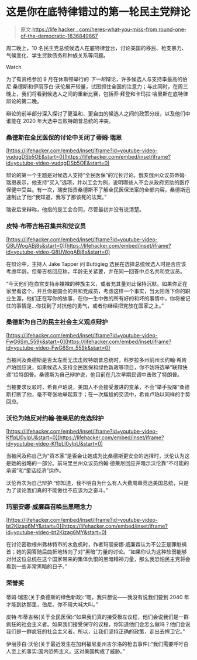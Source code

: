 # 这是你在底特律错过的第一轮民主党辩论

> 原文:[https://life hacker . com/heres-what-you-miss-from round-one-of-the-democratic-1836849867](https://lifehacker.com/heres-what-you-missed-from-round-one-of-the-democratic-1836849867)

周二晚上，10 名民主党总统候选人在底特律登台，讨论美国的移民、枪支暴力、气候变化、学生贷款债务和种族关系等问题。

Watch

为了有资格参加 9 月在休斯顿举行的 *下一轮*辩论，许多候选人与支持率最高的伯尼·桑德斯和伊丽莎白·沃伦展开较量，试图抓住全国的注意力；与此同时，在周三晚上，我们将看到候选人之间的重新比赛，包括乔·拜登和卡玛拉·哈里斯在底特律辩论的第二晚。

辩论的前半部分深入探讨了更温和、更自由的候选人之间的政策分歧，以及他们中谁能在 2020 年大选中击败特朗普总统的冲突。

### 桑德斯在全民医保的讨论中关闭了蒂姆·瑞恩

 [https://lifehacker.com/embed/inset/iframe?id=youtube-video-vudqgDSb5OE&start=0](https://lifehacker.com/embed/inset/iframe?id=youtube-video-vudqgDSb5OE&start=0) 

辩论的第一个主题是对候选人支持“全民医保”的冗长讨论。俄亥俄州众议员蒂姆·瑞恩表示，他支持“买入”选项，并以工会为例，说明哪些人不会从政府资助的医疗保健中受益。有一次，瑞安指责桑德斯不了解全民医保法案的全部内容，桑德斯迅速制止了他:“我知道，我写了那该死的法案。”

瑞安后来辩称，他指的是工会合同，尽管最初并没有说清楚。

### **皮特·布蒂吉格召集共和党议员**

 [https://lifehacker.com/embed/inset/iframe?id=youtube-video-Q8UWogABj8s&start=0](https://lifehacker.com/embed/inset/iframe?id=youtube-video-Q8UWogABj8s&start=0) 

在辩论中，主持人 Jake Tapper 问 Buttigieg 选民在选择总统候选人时是否应该考虑年龄。但蒂吉格回应称，年龄无关紧要，并在同一回答中点名共和党议员。

“今天他们在白宫支持赤裸裸的种族主义，或者充其量对此保持沉默。如果你正在家里看这个，并且你是国会的共和党成员，考虑这样一个事实，当太阳落下你的职业生涯，他们正在写你的故事，在你一生中做的所有好的和坏的事情中，你将被记住的事情是...你找到了对抗他的勇气，或者你继续把党放在国家之上。”

### 桑德斯为自己的民主社会主义观点辩护

 [https://lifehacker.com/embed/inset/iframe?id=youtube-video-FwG6Sm_559k&start=0](https://lifehacker.com/embed/inset/iframe?id=youtube-video-FwG6Sm_559k&start=0) 

当被问及桑德斯是否太左而无法击败特朗普总统时，科罗拉多州前州长约翰·希肯卢珀回应说，如果候选人支持全民医保和绿色新政等项目，你不妨将选举“联邦快递”给特朗普。桑德斯为自己辩护说，他目前在几次早期民调中击败了特朗普。

当被要求反驳时，希肯卢珀说，美国人不会接受激进的变革，不会“举手投降”桑德斯打断了他，毫不夸张地举起双手；在一次尴尬的交流中，希肯卢珀以同样的手势回应。

### 沃伦为她反对约翰·德莱尼的竞选辩护

 [https://lifehacker.com/embed/inset/iframe?id=youtube-video-KffpLl0yIpU&start=0](https://lifehacker.com/embed/inset/iframe?id=youtube-video-KffpLl0yIpU&start=0) 

当被问及称自己为“资本家”是否会让她成为比桑德斯更安全的选择时，沃伦认为这是她的战略的一部分。前马里兰州众议员约翰·德莱尼回应并暗示沃伦靠“不可能的承诺”和“童话经济”运作。

沃伦再次为自己辩护:“你知道，我不明白为什么有人大费周章竞选美国总统，只是为了谈论我们真的不能做也不应该为之奋斗。”

### 玛丽安娜·威廉森召唤出黑暗念力

 [https://lifehacker.com/embed/inset/iframe?id=youtube-video-bt2Kizag6MY&start=0](https://lifehacker.com/embed/inset/iframe?id=youtube-video-bt2Kizag6MY&start=0) 

在讨论密歇根州弗林特市的水危机时，作者玛丽安娜·威廉森认为不公正是罪魁祸首；她的回答随后曲折地转向了对“黑暗”力量的讨论。“如果你认为这种软弱能够对付这位总统在这个国家带来的集体仇恨的黑暗精神力量，那么我恐怕民主党将会看到一些非常黑暗的日子。”

### 荣誉奖

蒂姆·瑞恩(关于桑德斯的绿色新政):“嗯，我只想说——我没有说我们要到 2040 年才能到达那里，伯尼。你不用大喊大叫。”

皮特·布蒂吉格(关于全民医保):“如果我们真的接受极左议程，他们会说我们是一群疯狂的社会主义者。如果我们接受保守的议程，你知道他们会怎么做吗？他们会说我们是一群疯狂的社会主义者。所以，让我们坚持正确的政策，走出去捍卫它。”

伊丽莎白·沃伦(关于最近发生在加利福尼亚州吉尔洛的枪击事件):“我们需要呼吁白人至上的事实:国内恐怖主义。这对美国构成了威胁。”